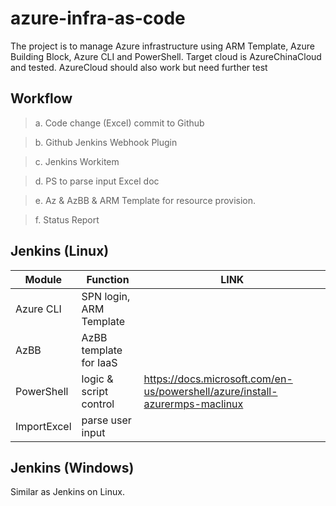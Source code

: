 # azure-infra-as-code

The project is to manage Azure infrastructure using ARM Template, Azure Building Block, Azure CLI and PowerShell.
Target cloud is AzureChinaCloud and tested. 
AzureCloud should also work but need further test


## Workflow

> a. Code change (Excel) commit to Github

> b. Github Jenkins Webhook Plugin 

> c. Jenkins Workitem 

> d. PS to parse input Excel doc

> e. Az & AzBB & ARM Template for resource provision. 

> f. Status Report


## Jenkins (Linux)

|Module          |Function                  |LINK                                                          |
|----------------|--------------------------|--------------------------------------------------------------|
|Azure CLI       |SPN login, ARM Template   |                                                              |
|AzBB            |AzBB template for IaaS    |                                                              |
|PowerShell      |logic & script control    |https://docs.microsoft.com/en-us/powershell/azure/install-azurermps-maclinux                             |
|ImportExcel     |parse user input          |                                                              |




## Jenkins (Windows)
Similar as Jenkins on Linux. 
